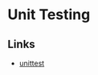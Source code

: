 # Unit Testing


## Links

* [unittest](https://docs.python.org/3/library/unittest.html)

```python

```